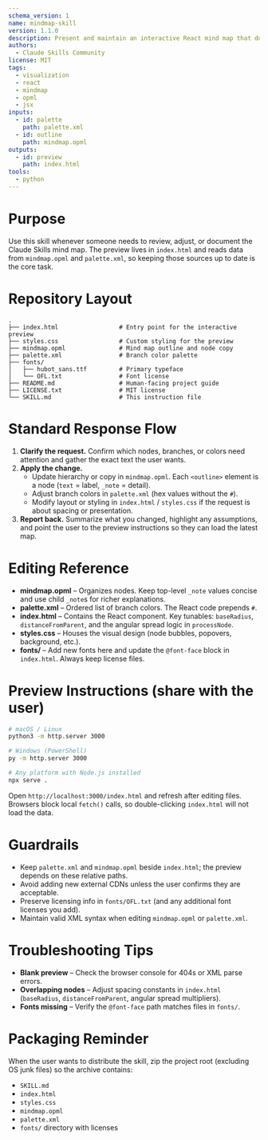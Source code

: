 ```yaml
---
schema_version: 1
name: mindmap-skill
version: 1.1.0
description: Present and maintain an interactive React mind map that documents Claude Skills concepts.
authors:
  - Claude Skills Community
license: MIT
tags:
  - visualization
  - react
  - mindmap
  - opml
  - jsx
inputs:
  - id: palette
    path: palette.xml
  - id: outline
    path: mindmap.opml
outputs:
  - id: preview
    path: index.html
tools:
  - python
---
```


# Purpose

Use this skill whenever someone needs to review, adjust, or document the Claude Skills mind map. The preview lives in `index.html` and reads data from `mindmap.opml` and `palette.xml`, so keeping those sources up to date is the core task.

# Repository Layout

```
.
├── index.html                 # Entry point for the interactive preview
├── styles.css                 # Custom styling for the preview
├── mindmap.opml               # Mind map outline and node copy
├── palette.xml                # Branch color palette
├── fonts/
│   ├── hubot_sans.ttf         # Primary typeface
│   └── OFL.txt                # Font license
├── README.md                  # Human-facing project guide
├── LICENSE.txt                # MIT license
└── SKILL.md                   # This instruction file
```

# Standard Response Flow

1. **Clarify the request.** Confirm which nodes, branches, or colors need attention and gather the exact text the user wants.
2. **Apply the change.**
   - Update hierarchy or copy in `mindmap.opml`. Each `<outline>` element is a node (`text` = label, `_note` = detail).
   - Adjust branch colors in `palette.xml` (hex values without the `#`).
   - Modify layout or styling in `index.html` / `styles.css` if the request is about spacing or presentation.
3. **Report back.** Summarize what you changed, highlight any assumptions, and point the user to the preview instructions so they can load the latest map.

# Editing Reference

- **mindmap.opml** – Organizes nodes. Keep top-level `_note` values concise and use child `_note`s for richer explanations.
- **palette.xml** – Ordered list of branch colors. The React code prepends `#`.
- **index.html** – Contains the React component. Key tunables: `baseRadius`, `distanceFromParent`, and the angular spread logic in `processNode`.
- **styles.css** – Houses the visual design (node bubbles, popovers, background, etc.).
- **fonts/** – Add new fonts here and update the `@font-face` block in `index.html`. Always keep license files.

# Preview Instructions (share with the user)

```bash
# macOS / Linux
python3 -m http.server 3000

# Windows (PowerShell)
py -m http.server 3000

# Any platform with Node.js installed
npx serve .
```

Open `http://localhost:3000/index.html` and refresh after editing files. Browsers block local `fetch()` calls, so double-clicking `index.html` will not load the data.

# Guardrails

- Keep `palette.xml` and `mindmap.opml` beside `index.html`; the preview depends on these relative paths.
- Avoid adding new external CDNs unless the user confirms they are acceptable.
- Preserve licensing info in `fonts/OFL.txt` (and any additional font licenses you add).
- Maintain valid XML syntax when editing `mindmap.opml` or `palette.xml`.

# Troubleshooting Tips

- **Blank preview** – Check the browser console for 404s or XML parse errors.
- **Overlapping nodes** – Adjust spacing constants in `index.html` (`baseRadius`, `distanceFromParent`, angular spread multipliers).
- **Fonts missing** – Verify the `@font-face` path matches files in `fonts/`.

# Packaging Reminder

When the user wants to distribute the skill, zip the project root (excluding OS junk files) so the archive contains:
- `SKILL.md`
- `index.html`
- `styles.css`
- `mindmap.opml`
- `palette.xml`
- `fonts/` directory with licenses
